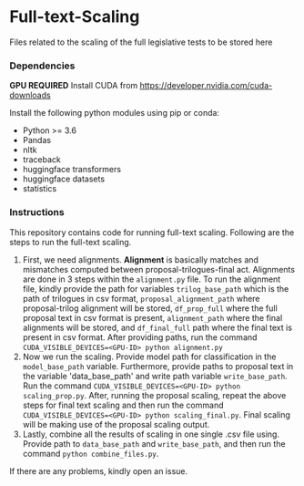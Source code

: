 # Full-text-Scaling
Files related to the scaling of the full legislative tests to be stored here


### Dependencies
**GPU REQUIRED**
Install CUDA from https://developer.nvidia.com/cuda-downloads

Install the following python modules using pip or conda:

- Python >= 3.6 
- Pandas
- nltk
- traceback
- huggingface transformers
- huggingface datasets
- statistics 

### Instructions
This repository contains code for running full-text scaling. Following are the steps to run the full-text scaling.

1.  First, we need alignments. **Alignment** is basically matches and mismatches computed between proposal-trilogues-final act. Alignments are done in 3 steps within the `alignment.py` file. To run the alignment file, kindly provide the path for variables `trilog_base_path` which is the path of trilogues in csv format, `proposal_alignment_path` where proposal-trilog alignment will be stored, `df_prop_full` where the full proposal text in csv format is present, `alignment_path` where the final alignments will be stored, and `df_final_full` path where the final text is present in csv format. After providing paths, run the command `CUDA_VISIBLE_DEVICES=<GPU-ID> python alignment.py`
2.  Now we run the scaling. Provide model path for classification in the `model_base_path` variable. Furthermore, provide paths to proposal text in the variable 'data_base_path' and write path variable `write_base_path`. Run the command `CUDA_VISIBLE_DEVICES=<GPU-ID> python scaling_prop.py`. After, running the proposal scaling, repeat the above steps for final text scaling and then run the command `CUDA_VISIBLE_DEVICES=<GPU-ID> python scaling_final.py`. Final scaling will be making use of the proposal scaling output.
3.  Lastly, combine all the results of scaling in one single .csv file using. Provide path to `data_base_path` and `write_base_path`, and then run the command `python combine_files.py`.

If there are any problems, kindly open an issue. 

